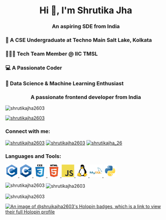 <h1 align="center">Hi 👋, I'm Shrutika Jha</h1>
<h3 align="center">An aspiring SDE from India</h3>
<h3>🏫 A CSE Undergraduate at Techno Main Salt Lake, Kolkata</h3>
<h3>👩🏻‍💻 Tech Team Member @ IIC TMSL</h3>
<h3>💻 A Passionate Coder</h3>
<h3>🛑 Data Science & Machine Learning Enthusiast</h3>


<h3 align="center">A passionate frontend developer from India</h3>

<p align="left"> <img src="https://komarev.com/ghpvc/?username=shrutikajha2603&label=Profile%20views&color=0e75b6&style=flat" alt="shrutikajha2603" /> </p>

<p align="left"> <a href="https://github.com/ryo-ma/github-profile-trophy"><img src="https://github-profile-trophy.vercel.app/?username=shrutikajha2603" alt="shrutikajha2603" /></a> </p>

<h3 align="left">Connect with me:</h3>
<p align="left">
<a href="https://linkedin.com/in/shrutikajha2603" target="blank"><img align="center" src="https://raw.githubusercontent.com/rahuldkjain/github-profile-readme-generator/master/src/images/icons/Social/linked-in-alt.svg" alt="shrutikajha2603" height="30" width="40" /></a>
<a href="https://www.hackerrank.com/shrutikajha2603" target="blank"><img align="center" src="https://raw.githubusercontent.com/rahuldkjain/github-profile-readme-generator/master/src/images/icons/Social/hackerrank.svg" alt="shrutikajha2603" height="30" width="40" /></a>
<a href="https://www.leetcode.com/shrutikajha_26" target="blank"><img align="center" src="https://raw.githubusercontent.com/rahuldkjain/github-profile-readme-generator/master/src/images/icons/Social/leet-code.svg" alt="shrutikajha_26" height="30" width="40" /></a>
</p>

<h3 align="left">Languages and Tools:</h3>
<p align="left"> <a href="https://www.cprogramming.com/" target="_blank" rel="noreferrer"> <img src="https://raw.githubusercontent.com/devicons/devicon/master/icons/c/c-original.svg" alt="c" width="40" height="40"/> </a> <a href="https://www.w3schools.com/cpp/" target="_blank" rel="noreferrer"> <img src="https://raw.githubusercontent.com/devicons/devicon/master/icons/cplusplus/cplusplus-original.svg" alt="cplusplus" width="40" height="40"/> </a> <a href="https://www.w3schools.com/css/" target="_blank" rel="noreferrer"> <img src="https://raw.githubusercontent.com/devicons/devicon/master/icons/css3/css3-original-wordmark.svg" alt="css3" width="40" height="40"/> </a> <a href="https://www.w3.org/html/" target="_blank" rel="noreferrer"> <img src="https://raw.githubusercontent.com/devicons/devicon/master/icons/html5/html5-original-wordmark.svg" alt="html5" width="40" height="40"/> </a> <a href="https://developer.mozilla.org/en-US/docs/Web/JavaScript" target="_blank" rel="noreferrer"> <img src="https://raw.githubusercontent.com/devicons/devicon/master/icons/javascript/javascript-original.svg" alt="javascript" width="40" height="40"/> </a> <a href="https://www.linux.org/" target="_blank" rel="noreferrer"> <img src="https://raw.githubusercontent.com/devicons/devicon/master/icons/linux/linux-original.svg" alt="linux" width="40" height="40"/> </a> <a href="https://www.mysql.com/" target="_blank" rel="noreferrer"> <img src="https://raw.githubusercontent.com/devicons/devicon/master/icons/mysql/mysql-original-wordmark.svg" alt="mysql" width="40" height="40"/> </a> <a href="https://www.python.org" target="_blank" rel="noreferrer"> <img src="https://raw.githubusercontent.com/devicons/devicon/master/icons/python/python-original.svg" alt="python" width="40" height="40"/> </a> </p>

<p><img align="left" src="https://github-readme-stats.vercel.app/api/top-langs?username=shrutikajha2603&show_icons=true&locale=en&layout=compact" alt="shrutikajha2603" /></p>

<p>&nbsp;<img align="center" src="https://github-readme-stats.vercel.app/api?username=shrutikajha2603&show_icons=true&locale=en" alt="shrutikajha2603" /></p>

<p><img align="center" src="https://github-readme-streak-stats.herokuapp.com/?user=shrutikajha2603&" alt="shrutikajha2603" /></p>



[![An image of @shruikajha2603's Holopin badges, which is a link to view their full Holopin profile](https://holopin.me/shruikajha2603)](https://holopin.io/@shruikajha2603)

